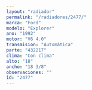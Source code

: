 ```yaml
---
layout: "radiador"
permalink: "/radiadores/2477/"
marca: "Ford"
modelo: "Explorer"
ano: "1992"
motor: "V6 4.0"
transmision: "Automática"
parte: "432217"
clima: "Con clima"
alto: "18"
ancho: "18 3/8"
observaciones: ""
id: "2477"
---
```


